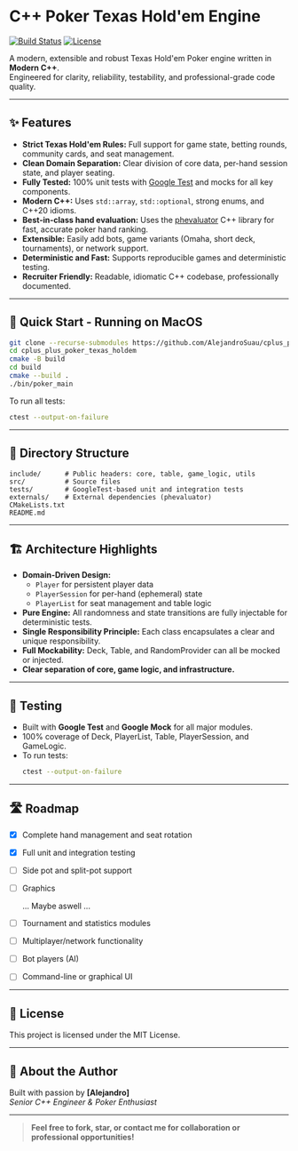 # C++ Poker Texas Hold'em Engine
[![Build Status](https://img.shields.io/badge/build-passing-brightgreen.svg)]()
[![License](https://img.shields.io/badge/license-MIT-blue.svg)]()

A modern, extensible and robust Texas Hold'em Poker engine written in **Modern C++**.  
Engineered for clarity, reliability, testability, and professional-grade code quality.

---

## ✨ Features

- **Strict Texas Hold'em Rules:** Full support for game state, betting rounds, community cards, and seat management.
- **Clean Domain Separation:** Clear division of core data, per-hand session state, and player seating.
- **Fully Tested:** 100% unit tests with [Google Test](https://github.com/google/googletest) and mocks for all key components.
- **Modern C++:** Uses `std::array`, `std::optional`, strong enums, and C++20 idioms.
- **Best-in-class hand evaluation:** Uses the [phevaluator](https://github.com/HenryRLee/PokerHandEvaluator) C++ library for fast, accurate poker hand ranking.
- **Extensible:** Easily add bots, game variants (Omaha, short deck, tournaments), or network support.
- **Deterministic and Fast:** Supports reproducible games and deterministic testing.
- **Recruiter Friendly:** Readable, idiomatic C++ codebase, professionally documented.

---

## 🚀 Quick Start - Running on MacOS

```bash
git clone --recurse-submodules https://github.com/AlejandroSuau/cplus_plus_poker_texas_holdem
cd cplus_plus_poker_texas_holdem
cmake -B build
cd build
cmake --build .
./bin/poker_main
```

To run all tests:
```bash
ctest --output-on-failure
```

---

## 📁 Directory Structure

```
include/      # Public headers: core, table, game_logic, utils
src/          # Source files
tests/        # GoogleTest-based unit and integration tests
externals/    # External dependencies (phevaluator)
CMakeLists.txt
README.md
```

---

## 🏗️ Architecture Highlights

- **Domain-Driven Design:**  
  - `Player` for persistent player data  
  - `PlayerSession` for per-hand (ephemeral) state  
  - `PlayerList` for seat management and table logic  
- **Pure Engine:** All randomness and state transitions are fully injectable for deterministic tests.
- **Single Responsibility Principle:** Each class encapsulates a clear and unique responsibility.
- **Full Mockability:** Deck, Table, and RandomProvider can all be mocked or injected.
- **Clear separation of core, game logic, and infrastructure.**

---

## 🧪 Testing

- Built with **Google Test** and **Google Mock** for all major modules.
- 100% coverage of Deck, PlayerList, Table, PlayerSession, and GameLogic.
- To run tests:
  ```bash
  ctest --output-on-failure
  ```

---

## 🛣️ Roadmap

- [x] Complete hand management and seat rotation
- [x] Full unit and integration testing
- [ ] Side pot and split-pot support
- [ ] Graphics

   ... Maybe aswell ...

- [ ] Tournament and statistics modules
- [ ] Multiplayer/network functionality
- [ ] Bot players (AI)
- [ ] Command-line or graphical UI

---

## 📄 License

This project is licensed under the MIT License.

---

## 👤 About the Author

Built with passion by **[Alejandro]**  
*Senior C++ Engineer & Poker Enthusiast*  

---

> **Feel free to fork, star, or contact me for collaboration or professional opportunities!**
